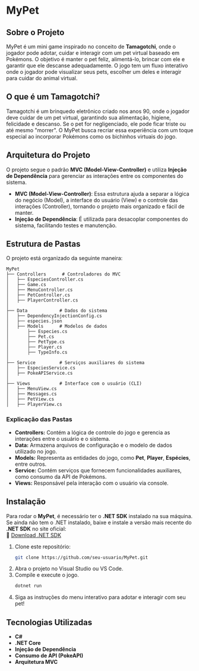 # MyPet

## Sobre o Projeto

MyPet é um mini game inspirado no conceito de **Tamagotchi**, onde o jogador pode adotar, cuidar e interagir com um pet virtual baseado em Pokémons. O objetivo é manter o pet feliz, alimentá-lo, brincar com ele e garantir que ele descanse adequadamente. O jogo tem um fluxo interativo onde o jogador pode visualizar seus pets, escolher um deles e interagir para cuidar do animal virtual.

## O que é um Tamagotchi?

Tamagotchi é um brinquedo eletrônico criado nos anos 90, onde o jogador deve cuidar de um pet virtual, garantindo sua alimentação, higiene, felicidade e descanso. Se o pet for negligenciado, ele pode ficar triste ou até mesmo "morrer". O MyPet busca recriar essa experiência com um toque especial ao incorporar Pokémons como os bichinhos virtuais do jogo.


## Arquitetura do Projeto

O projeto segue o padrão **MVC (Model-View-Controller)** e utiliza **Injeção de Dependência** para gerenciar as interações entre os componentes do sistema.

- **MVC (Model-View-Controller)**: Essa estrutura ajuda a separar a lógica do negócio (Model), a interface do usuário (View) e o controle das interações (Controller), tornando o projeto mais organizado e fácil de manter.
- **Injeção de Dependência**: É utilizada para desacoplar componentes do sistema, facilitando testes e manutenção.


## Estrutura de Pastas

O projeto está organizado da seguinte maneira:

```
MyPet
├── Controllers      # Controladores do MVC
│   ├── EspeciesController.cs
│   ├── Game.cs
│   ├── MenuController.cs
│   ├── PetController.cs
│   ├── PlayerController.cs
│
├── Data            # Dados do sistema
│   ├── DependencyInjectionConfig.cs
│   ├── especies.json
│   ├── Models      # Modelos de dados
│       ├── Especies.cs
│       ├── Pet.cs
│       ├── PetType.cs
│       ├── Player.cs
│       ├── TypeInfo.cs
│
├── Service         # Serviços auxiliares do sistema
│   ├── EspeciesService.cs
│   ├── PokeAPIService.cs
│
├── Views           # Interface com o usuário (CLI)
│   ├── MenuView.cs
│   ├── Messages.cs
│   ├── PetView.cs
│   ├── PlayerView.cs
```

### Explicação das Pastas

- **Controllers:** Contém a lógica de controle do jogo e gerencia as interações entre o usuário e o sistema.
- **Data:** Armazena arquivos de configuração e o modelo de dados utilizado no jogo.
- **Models:** Representa as entidades do jogo, como **Pet**, **Player**, **Espécies**, entre outros.
- **Service:** Contém serviços que fornecem funcionalidades auxiliares, como consumo da API de Pokémons.
- **Views:** Responsável pela interação com o usuário via console.


## Instalação

Para rodar o **MyPet**, é necessário ter o **.NET SDK** instalado na sua máquina. Se ainda não tem o .NET instalado, baixe e instale a versão mais recente do **.NET SDK** no site oficial:  
🔗 [Download .NET SDK](https://dotnet.microsoft.com/download)

1. Clone este repositório:
   ```sh
   git clone https://github.com/seu-usuario/MyPet.git
   ```
2. Abra o projeto no Visual Studio ou VS Code.
3. Compile e execute o jogo.
   ```sh
   dotnet run
   ```
4. Siga as instruções do menu interativo para adotar e interagir com seu pet!


## Tecnologias Utilizadas

- **C#**
- **.NET Core**
- **Injeção de Dependência**
- **Consumo de API (PokeAPI)**
- **Arquitetura MVC**


